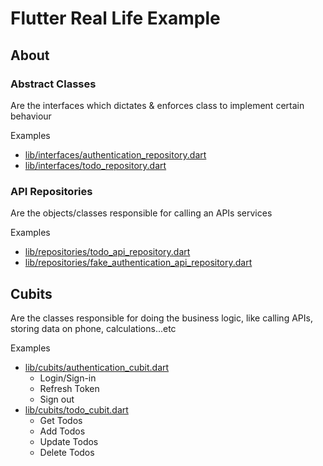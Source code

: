 # Flutter Real Life Example

## About

### Abstract Classes
Are the interfaces which dictates & enforces class to implement certain behaviour

Examples
* [lib/interfaces/authentication_repository.dart](AuthenticationRepository)
* [lib/interfaces/todo_repository.dart](TodoRepository)

### API Repositories
Are the objects/classes responsible for calling an APIs services

Examples
* [lib/repositories/todo_api_repository.dart](TodoApiRepository)
* [lib/repositories/fake_authentication_api_repository.dart](FakeAuthenticationApiRepository)

## Cubits
Are the classes responsible for doing the business logic, like calling APIs, storing data on phone, calculations...etc

Examples
* [lib/cubits/authentication_cubit.dart](AuthenticationCubit)
  * Login/Sign-in
  * Refresh Token
  * Sign out
* [lib/cubits/todo_cubit.dart](TodoCubit)
  * Get Todos
  * Add Todos
  * Update Todos
  * Delete Todos